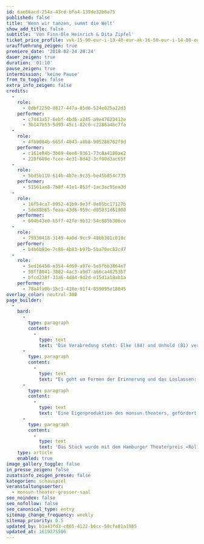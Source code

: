 ```yaml
---
id: 6ae66acd-254a-43cd-bfa4-139de32b6a75
published: false
title: 'Wenn wir tanzen, summt die Welt'
show_add_title: false
subtitle: 'Von Finn-Ole Heinrich & Dita Zipfel'
ticket_price_profile: vvk-15-90-eur-i-13-40-eur-ak-16-50-eur-i-14-00-eur
urauffuehrung_zeigen: true
premiere_date: '2018-02-24 20:24'
dauer_zeigen: true
duration: '01:10'
pause_zeigen: true
intermission: 'keine Pause'
from_to_toggle: false
extra_info_zeigen: false
credits:
  -
    role:
      - 0dbf2250-8817-447a-85d6-524e025a22d3
    performer:
      - c7443a57-6ebf-4bd6-a245-a9e47623412e
      - 3b147b53-5d93-45c1-82c0-c2286a4bc7fa
  -
    role:
      - 4fb9084b-665f-4043-a8b8-905286762f9d
    performer:
      - c161e84b-3b69-4ee6-9361-73c8a4180ae2
      - 220f689e-fcee-4e31-8d42-3cf00d3ac65f
  -
    role:
      - 5bd5b110-614b-4b7e-9c35-be45b854c735
    performer:
      - 51561aa8-7b8f-41e1-853f-1ac3ac95ea3d
  -
    role:
      - 16f54ca7-0952-41b9-9e3f-0e85bc17127b
      - 5de88b65-feaa-43d6-959c-d05831d61908
    performer:
      - 604b43e0-b5ff-42fe-9b32-54c805b306ce
  -
    role:
      - 75930418-3149-4a0d-9cc9-48bb301c010c
    performer:
      - b4b6b93e-7c86-4b83-b97b-5ba70ec82c47
  -
    role:
      - 5ed16458-a354-4d69-a97e-5e5fbb3864e7
      - 58ff8041-3882-4ac3-a9d7-a66ca48253b7
      - bfcd238f-33a6-4d84-9d2d-e15d1a18ab1a
    performer:
      - 78a4fa9b-1bc1-418e-91f4-859095e18045
overlay_color: neutral-300
page_builder:
  -
    bard:
      -
        type: paragraph
        content:
          -
            type: text
            text: 'Die Verabredung steht: Elke (84) und Unhold (81) verbringen den Rest des Lebens miteinander. 50 gemeinsame Jahre. Streiten sich glücklich jeden Tag, ringen um die Liebe und darum, ob Reiskörner ins Salz gehören oder nicht. Ob Handtücher nach Farben sortiert werden und man Zwiebeln auf dem Holzbrett schneidet. Jeden Morgen, jeden Tag, sich gemeinsam entscheiden für die eine Wirklichkeit. Das ist die Abmachung. Und wenn es geschafft ist: Leinen los und weg. Doch irgendetwas stimmt nicht…'
      -
        type: paragraph
        content:
          -
            type: text
            text: "Es geht um Formen der Erinnerung und das Loslassen: Viele Menschen horten über Jahrzehnte Dinge in ihrem zu Hause und ab einem bestimmten Punkt verlieren sie ihre Bedeutung und sie werden aussortiert. Mit dem Kofferpacken bei Elke und Unhold verhält es sich ähnlich. Das, was gestern noch unbedingt mit muss (zum Beispiel der mobile Hühnerstall), wird heute in den See des Vergessens gekippt.\_"
      -
        type: paragraph
        content:
          -
            type: text
            text: 'Eine Eigenproduktion des monsun.theaters, gefördert von der Homann Stiftung und der Hamburgischen Kulturstiftung.'
      -
        type: paragraph
        content:
          -
            type: text
            text: 'Das Stück wurde mit dem Hamburger Theaterpreis »Rolf Mares« in der Kategorie »Herausragende Inszenierung« und »Herausragendes Bühnenbild/Ausstattung« 2018 ausgezeichnet.'
    type: article
    enabled: true
image_gallery_toggle: false
in_presse_zeigen: false
zusatsinfo_zeigen_presse: false
kategorien: schauspiel
veranstaltungsoerter:
  - monsun-theater-grosser-saal
seo_noindex: false
seo_nofollow: false
seo_canonical_type: entry
sitemap_change_frequency: weekly
sitemap_priority: 0.5
updated_by: b1a43fd3-c865-4122-b6cc-50cfa81a1985
updated_at: 1619375506
---
```

